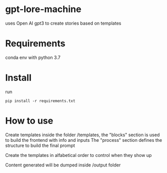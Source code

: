 # gpt-lore-machine

uses Open AI gpt3 to create stories based on templates

# Requirements
conda env with python 3.7

# Install
run 
```
pip install -r requirements.txt
```

# How to use
Create templates inside the folder /templates, the "blocks" section is used to build the frontend with info and inputs
The "process" section defines the structure to build the final prompt

Create the templates in alfabetical order to control when they show up

Content generated will be dumped inside /output folder